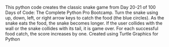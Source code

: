 This python code creates the classic snake game from Day 20-21 of 100 Days of Code: The Complete Python Pro Bootcamp.
Turn the snake using up, down, left, or right arrow keys to catch the food (the blue circles).
As the snake eats the food, the snake becomes longer. 
If the user collides with the wall or the snake collides with its tail, it is game over. 
For each successful food catch, the score increases by one. 
Created using Turtle Graphics for Python

